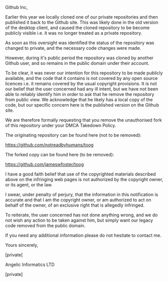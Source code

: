 Github Inc,

Earlier this year we locally cloned one of our private repositories and then published it back to the Github site.
This was likely done in the old version of the desktop client, and caused the cloned repository to be become
publicly visible i.e. it was no longer treated as a private repository.

As soon as this oversight was identified the status of the repository was changed to private, and the
necessary code changes were made.

However, during it's public period the repository was cloned by another Github user, and so remains in the
public domain under their account.

To be clear, it was never our intention for this repository to be made publicly available, and the code that it
contains is not covered by any open source licences i.e. it remains covered by the usual copyright provisions.
It is not our belief that the user concerned had any ill intent, but we have not been able to reliably identify him
in order to ask that he remove the repository from public view. We acknowledge that he likely has a local copy
of the code, but our specific concern here is the published version on the Github site.

We are therefore formally requesting that you remove the unauthorised fork of this repository under your
DMCA Takedown Policy.

The originating repository can be found here (not to be removed):

https://github.com/notreadbyhumans/toog

The forked copy can be found here (to be removed):

https://github.com/jameswfoster/toog

I have a good faith belief that use of the copyrighted materials described above on the infringing web pages is
not authorized by the copyright owner, or its agent, or the law.

I swear, under penalty of perjury, that the information in this notification is accurate and that I am the copyright
owner, or am authorized to act on behalf of the owner, of an exclusive right that is allegedly infringed.

To re­iterate, the user concerned has not done anything wrong, and we do not wish any action to be taken
against him, but simply want our legacy code removed from the public domain.

If you need any additional information please do not hesitate to contact me.

Yours sincerely,

[private[

Angelic Informatics LTD

[private]
